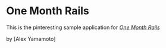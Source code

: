 # One Month Rails

This is the pinteresting sample application for
[*One Month Rails*](http://onemonthrails.com)

by [Alex Yamamoto]